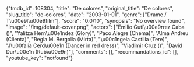 {"tmdb_id": 108304, "title": "De colores", "original_title": "De colores", "slug_title": "de-colores", "date": "2003-01-01", "genre": ["Drame / T\u00e9l\u00e9film"], "score": "0.0/10", "synopsis": "No overview found", "image": "/img/default-cover.png", "actors": ["Emilio Guti\u00e9rrez Caba ()", "Yalitza Hern\u00e1ndez (Glory)", "Paco Alegre (Chema)", "Alma Andreu (Clienta)", "Regla M. Bergolla (Mirta)", "\u00c1ngela Castilla (Tere)", "J\u00falia Cerd\u00e1n (Dancer in red dress)", "Vladimir Cruz ()", "David Dur\u00e1n (Rub\u00e9n)"], "comments": [], "recommandations_id": [], "youtube_key": "notfound"}